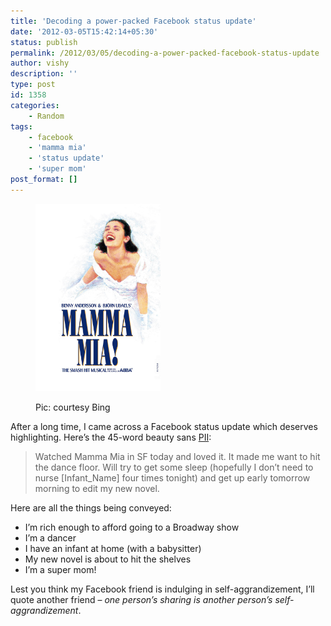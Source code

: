 ```yaml
---
title: 'Decoding a power-packed Facebook status update'
date: '2012-03-05T15:42:14+05:30'
status: publish
permalink: /2012/03/05/decoding-a-power-packed-facebook-status-update
author: vishy
description: ''
type: post
id: 1358
categories: 
    - Random
tags:
    - facebook
    - 'mamma mia'
    - 'status update'
    - 'super mom'
post_format: []
---
```

<figure aria-describedby="caption-attachment-1359" class="wp-caption alignleft" id="attachment_1359" style="width: 200px">

[![](../../../../uploads/2012/03/mamma_mia_pic.jpg "mamma_mia_pic")](http://www.ulaar.com/wp-content/uploads/2012/03/mamma_mia_pic.jpg)<figcaption class="wp-caption-text" id="caption-attachment-1359">Pic: courtesy Bing</figcaption></figure>

After a long time, I came across a Facebook status update which deserves highlighting. Here’s the 45-word beauty sans [PII](http://en.wikipedia.org/wiki/Personally_identifiable_information):

> Watched Mamma Mia in SF today and loved it. It made me want to hit the dance floor. Will try to get some sleep (hopefully I don’t need to nurse \[Infant\_Name\] four times tonight) and get up early tomorrow morning to edit my new novel.

Here are all the things being conveyed:

- I’m rich enough to afford going to a Broadway show
- I’m a dancer
- I have an infant at home (with a babysitter)
- My new novel is about to hit the shelves
- I’m a super mom!

Lest you think my Facebook friend is indulging in self-aggrandizement, I’ll quote another friend – *one person’s sharing is another person’s self-aggrandizement*.